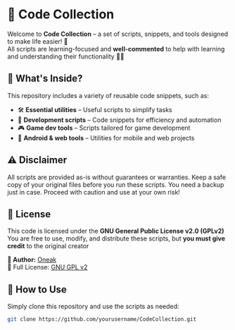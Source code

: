 # 🚀 Code Collection

Welcome to **Code Collection** – a set of scripts, snippets, and tools designed to make life easier! 🎯  
All scripts are learning-focused and **well-commented** to help with learning and understanding their functionality 📖✨

## 📂 What's Inside?
This repository includes a variety of reusable code snippets, such as:
- 🛠️ **Essential utilities** – Useful scripts to simplify tasks
- 💾 **Development scripts** – Code snippets for efficiency and automation
- 🎮 **Game dev tools** – Scripts tailored for game development
- 📱 **Android & web tools** – Utilities for mobile and web projects

## ⚠️ Disclaimer
All scripts are provided as-is without guarantees or warranties. Keep a safe copy of your original files before you run these scripts. 
You need a backup just in case. Proceed with caution and use at your own risk!

## 📜 License
This code is licensed under the **GNU General Public License v2.0 (GPLv2)**
You are free to use, modify, and distribute these scripts, but **you must give credit** to the original creator 

**👤 Author:** [Oneak](https://realmmadness.com/oneak)  
📜 Full License: [GNU GPL v2](https://www.gnu.org/licenses/old-licenses/gpl-2.0.html)  

## 🚀 How to Use  
Simply clone this repository and use the scripts as needed:  
```sh
git clone https://github.com/yourusername/CodeCollection.git
